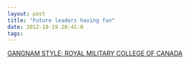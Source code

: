```yaml
---
layout: post
title: "Future leaders having fun"
date: 2012-10-19 20:41:0
tags: 
---
```


[GANGNAM STYLE: ROYAL MILITARY COLLEGE OF CANADA][1]


   [1]: http://gangnamstylenews.com/video/1459/gangnam-style-royal-military-college-of-canada/
